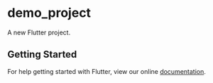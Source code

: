 # demo_project

A new Flutter project.

## Getting Started

For help getting started with Flutter, view our online
[documentation](https://flutter.io/).
